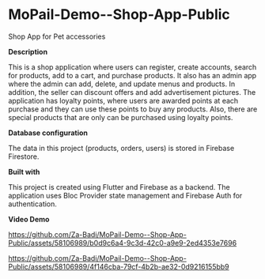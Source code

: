 # MoPail-Demo--Shop-App-Public
Shop App for Pet accessories

**Description**

This is a shop application where users can register, create accounts, search for products, add to a cart, and purchase products. It also has an admin app where the admin can add, delete, and update menus and products. In addition, the seller can discount offers and add advertisement pictures.
The application has loyalty points, where users are awarded points at each purchase and they can use these points to buy any products. Also, there are special products that are only can be purchased using loyalty points.

**Database configuration**

The data in this project (products, orders, users) is stored in Firebase Firestore. 

**Built with**

This project is created using Flutter and Firebase as a backend. The application uses Bloc Provider state management and Firebase Auth for authentication.

**Video Demo**



https://github.com/Za-Badi/MoPail-Demo--Shop-App-Public/assets/58106989/b0d9c6a4-9c3d-42c0-a9e9-2ed4353e7696




https://github.com/Za-Badi/MoPail-Demo--Shop-App-Public/assets/58106989/4f146cba-79cf-4b2b-ae32-0d9216155bb9


